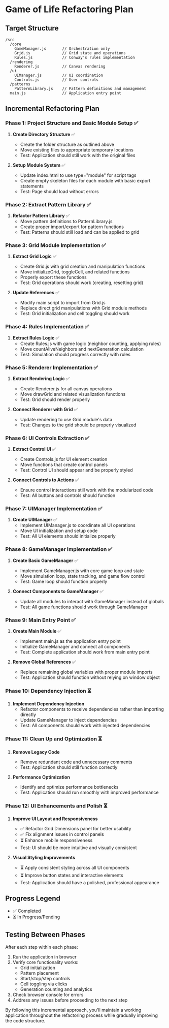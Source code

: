 # Game of Life Refactoring Plan

## Target Structure
```
/src
  /core
    GameManager.js       // Orchestration only
    Grid.js              // Grid state and operations
    Rules.js             // Conway's rules implementation
  /rendering
    Renderer.js          // Canvas rendering
  /ui
    UIManager.js         // UI coordination
    Controls.js          // User controls
  /patterns
    PatternLibrary.js    // Pattern definitions and management
  main.js                // Application entry point
```

## Incremental Refactoring Plan

### Phase 1: Project Structure and Basic Module Setup ✅
1. **Create Directory Structure** ✅
   - Create the folder structure as outlined above
   - Move existing files to appropriate temporary locations
   - Test: Application should still work with the original files

2. **Setup Module System** ✅
   - Update index.html to use type="module" for script tags
   - Create empty skeleton files for each module with basic export statements
   - Test: Page should load without errors

### Phase 2: Extract Pattern Library ✅
1. **Refactor Pattern Library** ✅
   - Move pattern definitions to PatternLibrary.js
   - Create proper import/export for pattern functions
   - Test: Patterns should still load and can be applied to grid

### Phase 3: Grid Module Implementation ✅
1. **Extract Grid Logic** ✅
   - Create Grid.js with grid creation and manipulation functions
   - Move initializeGrid, toggleCell, and related functions
   - Properly export these functions
   - Test: Grid operations should work (creating, resetting grid)

2. **Update References** ✅
   - Modify main script to import from Grid.js
   - Replace direct grid manipulations with Grid module methods
   - Test: Grid initialization and cell toggling should work

### Phase 4: Rules Implementation ✅
1. **Extract Rules Logic** ✅
   - Create Rules.js with game logic (neighbor counting, applying rules)
   - Move countAliveNeighbors and nextGeneration calculation
   - Test: Simulation should progress correctly with rules

### Phase 5: Renderer Implementation ✅
1. **Extract Rendering Logic** ✅
   - Create Renderer.js for all canvas operations
   - Move drawGrid and related visualization functions
   - Test: Grid should render properly

2. **Connect Renderer with Grid** ✅
   - Update rendering to use Grid module's data
   - Test: Changes to the grid should be properly visualized

### Phase 6: UI Controls Extraction ✅
1. **Extract Control UI** ✅
   - Create Controls.js for UI element creation
   - Move functions that create control panels
   - Test: Control UI should appear and be properly styled

2. **Connect Controls to Actions** ✅
   - Ensure control interactions still work with the modularized code
   - Test: All buttons and controls should function

### Phase 7: UIManager Implementation ✅
1. **Create UIManager** ✅
   - Implement UIManager.js to coordinate all UI operations
   - Move UI initialization and setup code
   - Test: All UI elements should initialize properly

### Phase 8: GameManager Implementation ✅
1. **Create Basic GameManager** ✅
   - Implement GameManager.js with core game loop and state
   - Move simulation loop, state tracking, and game flow control
   - Test: Game loop should function properly

2. **Connect Components to GameManager** ✅
   - Update all modules to interact with GameManager instead of globals
   - Test: All game functions should work through GameManager

### Phase 9: Main Entry Point ✅
1. **Create Main Module** ✅
   - Implement main.js as the application entry point
   - Initialize GameManager and connect all components
   - Test: Complete application should work from main entry point

2. **Remove Global References** ✅
   - Replace remaining global variables with proper module imports
   - Test: Application should function without relying on window object

### Phase 10: Dependency Injection ⏳
1. **Implement Dependency Injection**
   - Refactor components to receive dependencies rather than importing directly
   - Update GameManager to inject dependencies
   - Test: All components should work with injected dependencies

### Phase 11: Clean Up and Optimization ⏳
1. **Remove Legacy Code**
   - Remove redundant code and unnecessary comments
   - Test: Application should still function correctly

2. **Performance Optimization**
   - Identify and optimize performance bottlenecks
   - Test: Application should run smoothly with improved performance

### Phase 12: UI Enhancements and Polish ⏳
1. **Improve UI Layout and Responsiveness**
   - ✅ Refactor Grid Dimensions panel for better usability
   - ✅ Fix alignment issues in control panels
   - ⏳ Enhance mobile responsiveness
   - Test: UI should be more intuitive and visually consistent

2. **Visual Styling Improvements**
   - ⏳ Apply consistent styling across all UI components
   - ⏳ Improve button states and interactive elements
   - Test: Application should have a polished, professional appearance

## Progress Legend
- ✅ Completed
- ⏳ In Progress/Pending

## Testing Between Phases
After each step within each phase:
1. Run the application in browser
2. Verify core functionality works:
   - Grid initialization
   - Pattern placement
   - Start/stop/step controls
   - Cell toggling via clicks
   - Generation counting and analytics
3. Check browser console for errors
4. Address any issues before proceeding to the next step

By following this incremental approach, you'll maintain a working application throughout the refactoring process while gradually improving the code structure.